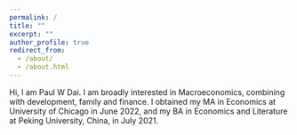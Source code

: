 ```yaml
---
permalink: /
title: ""
excerpt: ""
author_profile: true
redirect_from: 
  - /about/
  - /about.html
---
```


Hi, I am Paul W Dai. I am broadly interested in Macroeconomics, combining with development, family and finance. I obtained my MA in Economics at University of Chicago in June 2022, and my BA in Economics and Literature at Peking University, China, in July 2021.
